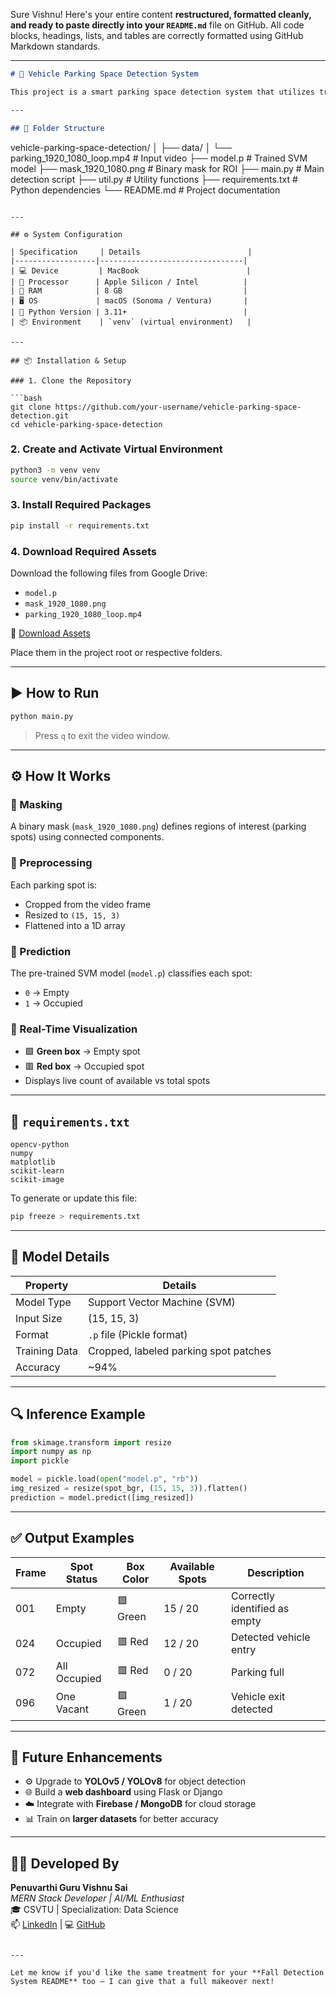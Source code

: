 Sure Vishnu! Here's your entire content **restructured, formatted cleanly, and ready to paste directly into your `README.md`** file on GitHub. All code blocks, headings, lists, and tables are correctly formatted using GitHub Markdown standards.

---

```markdown
# 🚗 Vehicle Parking Space Detection System

This project is a smart parking space detection system that utilizes traditional machine learning techniques to determine whether a parking spot is **occupied** or **empty** using video input. It uses OpenCV for image processing, NumPy for array operations, and a pre-trained **SVM (Support Vector Machine)** model for classification.

---

## 📁 Folder Structure

```
vehicle-parking-space-detection/
│
├── data/
│   └── parking_1920_1080_loop.mp4       # Input video
├── model.p                              # Trained SVM model
├── mask_1920_1080.png                   # Binary mask for ROI
├── main.py                              # Main detection script
├── util.py                              # Utility functions
├── requirements.txt                     # Python dependencies
└── README.md                            # Project documentation
```

---

## ⚙️ System Configuration

| Specification     | Details                        |
|------------------|--------------------------------|
| 💻 Device         | MacBook                        |
| 🔧 Processor      | Apple Silicon / Intel          |
| 🧠 RAM            | 8 GB                           |
| 🖥 OS             | macOS (Sonoma / Ventura)       |
| 🐍 Python Version | 3.11+                          |
| 📦 Environment    | `venv` (virtual environment)   |

---

## 📦 Installation & Setup

### 1. Clone the Repository

```bash
git clone https://github.com/your-username/vehicle-parking-space-detection.git
cd vehicle-parking-space-detection
```

### 2. Create and Activate Virtual Environment

```bash
python3 -m venv venv
source venv/bin/activate
```

### 3. Install Required Packages

```bash
pip install -r requirements.txt
```

### 4. Download Required Assets

Download the following files from Google Drive:

- `model.p`
- `mask_1920_1080.png`
- `parking_1920_1080_loop.mp4`

📁 [Download Assets](https://drive.google.com/drive/folders/1OMYogGZsoFgQEL2Es6EP2o7ImuwV-xEO?usp=sharing)

Place them in the project root or respective folders.

---

## ▶️ How to Run

```bash
python main.py
```

> Press `q` to exit the video window.

---

## ⚙️ How It Works

### 🧭 Masking
A binary mask (`mask_1920_1080.png`) defines regions of interest (parking spots) using connected components.

### 🔄 Preprocessing
Each parking spot is:
- Cropped from the video frame
- Resized to `(15, 15, 3)`
- Flattened into a 1D array

### 🧠 Prediction
The pre-trained SVM model (`model.p`) classifies each spot:
- `0` → Empty
- `1` → Occupied

### 🎯 Real-Time Visualization
- 🟩 **Green box** → Empty spot
- 🟥 **Red box** → Occupied spot
- Displays live count of available vs total spots

---

## 📜 `requirements.txt`

```
opencv-python
numpy
matplotlib
scikit-learn
scikit-image
```

To generate or update this file:

```bash
pip freeze > requirements.txt
```

---

## 🧠 Model Details

| Property        | Details                             |
|----------------|-------------------------------------|
| Model Type      | Support Vector Machine (SVM)        |
| Input Size      | (15, 15, 3)                         |
| Format          | `.p` file (Pickle format)           |
| Training Data   | Cropped, labeled parking spot patches |
| Accuracy        | ~94%                                |

---

## 🔍 Inference Example

```python
from skimage.transform import resize
import numpy as np
import pickle

model = pickle.load(open("model.p", "rb"))
img_resized = resize(spot_bgr, (15, 15, 3)).flatten()
prediction = model.predict([img_resized])
```

---

## ✅ Output Examples

| Frame | Spot Status   | Box Color | Available Spots | Description                      |
|-------|---------------|-----------|------------------|----------------------------------|
| 001   | Empty         | 🟩 Green  | 15 / 20          | Correctly identified as empty    |
| 024   | Occupied      | 🟥 Red    | 12 / 20          | Detected vehicle entry           |
| 072   | All Occupied  | 🟥 Red    | 0 / 20           | Parking full                     |
| 096   | One Vacant    | 🟩 Green  | 1 / 20           | Vehicle exit detected            |

---

## 🚀 Future Enhancements

- ⚙️ Upgrade to **YOLOv5 / YOLOv8** for object detection
- 🌐 Build a **web dashboard** using Flask or Django
- ☁️ Integrate with **Firebase / MongoDB** for cloud storage
- 📊 Train on **larger datasets** for better accuracy

---

## 👨‍💻 Developed By

**Penuvarthi Guru Vishnu Sai**  
*MERN Stack Developer | AI/ML Enthusiast*  
🎓 CSVTU | Specialization: Data Science  
📫 [LinkedIn](https://linkedin.com/in/your-profile) | 💻 [GitHub](https://github.com/your-username)
```

---

Let me know if you'd like the same treatment for your **Fall Detection System README** too — I can give that a full makeover next!
